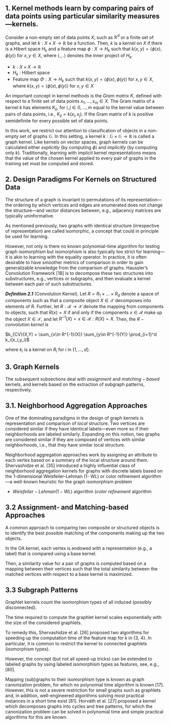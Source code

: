 
## 1. Kernel methods learn by comparing pairs of data points using particular similarity measures—kernels.

Consider a non-empty set of data points $X$, such as $\mathbb{R}^d$ or a finite set of graphs, and let $k: X \times X \to \mathbb{R}$ be a function. Then, $k$ is a kernel on $X$ if there is a Hibert space $H_k$ and a feature map $\phi$ : $X \to H_k$ such that $k(x,y)= \langle \phi(x), \phi(y) \rangle$ for $x,y\in X$, where $\langle .,. \rangle$ denotes the inner project of $H_k$.

*  $k: X \times X \to \mathbb{R}$
*  $H_k$ : Hilbert space
*  Feature map $\Phi : X \to H_k$ such that $k(x,y)= \langle \phi(x), \phi(y) \rangle$ for $x,y\in X$, where $k(x,y)= \langle \phi(x), \phi(y) \rangle$ for $x,y\in X$

An important concept in kernel methods is the $Gram$ $matrix$ $K$, defined with respect to a finite set of data points $x_1,...,x_m \in X$. The Gram matrix of a kernel $k$ has elements $K_{ij}$, for $i,j \in {0,...,m}$ equal to the kernel value between pairs of data points, i.e., $K_{ij}= k(x_i, x_j)$. If the Gram matrix of $k$ is positive semidefinite for every possible set of data points.

In this work, we restrict our attention to classification of objects in a non-empty set of graphs $\mathbb{G}$. In this setting, a kernel $k:\mathbb{G}\times\mathbb{G}\to\mathbb{R}$ is called a graph kernel. Like kernels on vector spaces, graph kernels can be calculated either $explicitly$ (by computing $\phi$) and $implicitly$ (by computing only $k$). Traditionally, learning with implicit kernel representations means that the value of the chosen kernel applied to every pair of graphs in the training set must be computed and stored. 

## 2. Design Paradigms For Kernels on Structured Data

The structure of a graph is invariant to permutations of its representation—the ordering by which vertices and edges are enumerated does not change the structure—and vector distances between, e.g., adjacency matrices are typically uninformative.

As mentioned previously, two graphs with identical structure (irrespective of representation) are called isomorphic, a concept that could in principle be used for learning.

However, not only is there no known polynomial-time algorithm for testing graph isomorphism but isomorphism is also typically too strict for learning—it is akin to learning with the equality operator. In practice, it is often desirable to have smoother metrics of comparison in order to gain generalizable knowledge from the comparison of graphs. Haussler’s Convolution Framework [18] is to decompose these two structures into substructures, e.g., vertices or subgraphs, and then evaluate a kernel between each pair of such substructures.


***Definition 2.1*** (Convolution Kernel). Let $R = R_1\times \dots \times R_d$ denote a space of components such as that a composite object $X \in \mathcal{X}$ decomposes into elements of $R$. Further, let $R: \mathcal{R} \to \mathcal{X}$ denote the mapping from components to objects, such that $R(x) = X$ if and only if the components $x\in \mathcal{R}$ make up the object $X \in \mathcal{X}$, and let $R^{-1}(X) = {x \in \mathcal{R}: R(X) = X}$. Then, the $R-convolution$ $kernel$ is

$k_{CV}(X,Y) = \sum_{x\in R^{-1}(X)} \sum_{y\in R^{-1}(Y)} \prod_{i=1}^d k_i(x_i,y_i)$ 

where $k_i$ is a kernel on $R_i$ for $i$ in $\{1,...,d\}$.


## 3. Graph Kernels

The subsequent subsections deal with $assignment$ and $matching-based$ kernels, and kernels based on the extraction of subgraph patterns, respectively.


## 3.1. Neighborhood Aggregation Approaches

One of the dominating paradigms in the design of graph kernels is representation and comparison of $local$ structure. Two vertices are considered similar if they have identical labels—even more so if their neighborhoods are labeled similarly. Expanding on this notion, two graphs are considered similar if they are composed of vertices with similar neighborhoods, i.e., that they have similar local structure.

Neighborhood aggregation approaches work by assigning an attribute to each vertex based on a summary of the local structure around them. Shervashidze et al. [35] introduced a highly influential class of neighborhood aggregation kernels for graphs with discrete labels based on the 1-dimensional Weisfeiler-Lehman (1- WL) or color refinement algorithm—a well-known heuristic for the graph isomorphism problem

* $Weisfeiler-Lehman (1-WL)$ algorithm ($color$ $refinement$ algorithm


## 3.2 Assignment- and Matching-based Approaches

A common approach to comparing two composite or structured objects is to identify the best possible matching of the components making up the two objects. 

In the OA kernel, each vertex is endowed with a representation (e.g., a label) that is compared using a base kernel.

Then, a similarity value for a pair of graphs is computed based on a mapping between their vertices such that the total similarity between the matched vertices with respect to a base kernel is maximized.


## 3.3 Subgraph Patterns


Graphlet kernels count the isomorphism types of all induced (possibly disconnected). 

The time required to compute the graphlet kernel scales exponentially with the size of the considered graphlets.

To remedy this, Shervashidze et al. [26] proposed two algorithms for speeding up the computation time of the feature map for 𝑘 in {3, 4}. In particular, it is common to restrict the kernel to connected graphlets (isomorphism types).

However, the concept (but not all speed-up tricks) can be extended to labeled graphs by using labeled isomorphism types as features, see, e.g., [80].

Mapping (sub)graphs to their isomorphism type is known as graph canonization problem, for which no polynomial time algorithm is known [17]. However, this is not a severe restriction for small graphs such as graphlets and, in addition, well-engineered algorithms solving most practical instances in a short time exist [81]. Horváth et al. [27] proposed a kernel which decomposes graphs into cycles and tree patterns, for which the canonization problem can be solved in polynomial time and simple practical algorithms for this are known.


